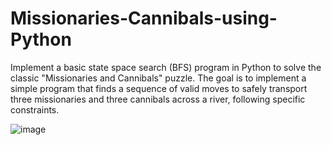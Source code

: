 # Missionaries-Cannibals-using-Python
Implement a basic state space search (BFS) program in Python to solve the classic "Missionaries and Cannibals" puzzle. The goal is to implement a simple program that finds a sequence of valid moves to safely transport three missionaries and three cannibals across a river, following specific constraints.

![image](https://github.com/Ashutosh-Gairola/Missionaries-Cannibals-using-Python/assets/132334074/153cb748-ffad-44db-8747-6113359e2634)
